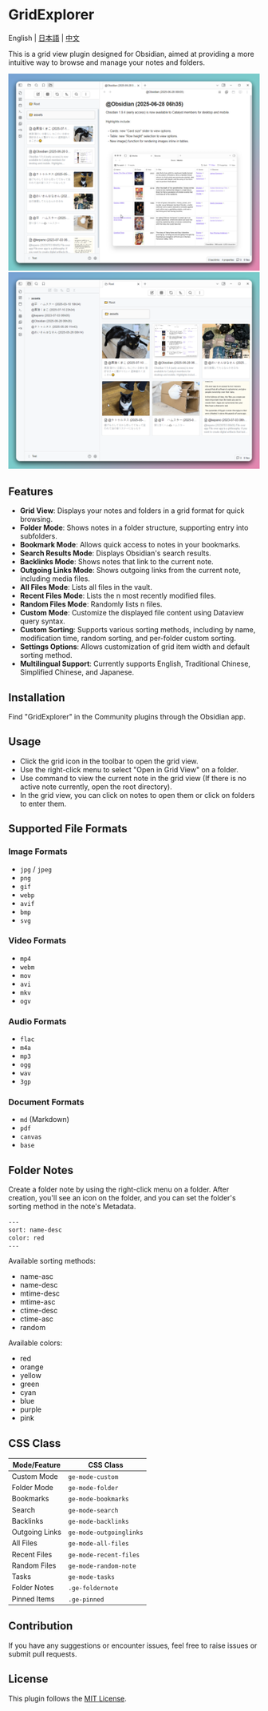 # GridExplorer

English | [日本語](README_ja.md) | [中文](README_zhTW.md)

This is a grid view plugin designed for Obsidian, aimed at providing a more intuitive way to browse and manage your notes and folders.

![screenshot1](assets/screenshot1.png)
![screenshot2](assets/screenshot2.png)

## Features

- **Grid View**: Displays your notes and folders in a grid format for quick browsing.
- **Folder Mode**: Shows notes in a folder structure, supporting entry into subfolders.
- **Bookmark Mode**: Allows quick access to notes in your bookmarks.
- **Search Results Mode**: Displays Obsidian's search results.
- **Backlinks Mode**: Shows notes that link to the current note.
- **Outgoing Links Mode**: Shows outgoing links from the current note, including media files.
- **All Files Mode**: Lists all files in the vault.
- **Recent Files Mode**: Lists the n most recently modified files.
- **Random Files Mode**: Randomly lists n files.
- **Custom Mode**: Customize the displayed file content using Dataview query syntax.
- **Custom Sorting**: Supports various sorting methods, including by name, modification time, random sorting, and per-folder custom sorting.
- **Settings Options**: Allows customization of grid item width and default sorting method.
- **Multilingual Support**: Currently supports English, Traditional Chinese, Simplified Chinese, and Japanese.

## Installation

Find "GridExplorer" in the Community plugins through the Obsidian app.

## Usage

- Click the grid icon in the toolbar to open the grid view.
- Use the right-click menu to select "Open in Grid View" on a folder.
- Use command to view the current note in the grid view (If there is no active note currently, open the root directory).
- In the grid view, you can click on notes to open them or click on folders to enter them.

## Supported File Formats

### Image Formats
- `jpg` / `jpeg`
- `png`
- `gif`
- `webp`
- `avif`
- `bmp`
- `svg`

### Video Formats
- `mp4`
- `webm`
- `mov`
- `avi`
- `mkv`
- `ogv`

### Audio Formats
- `flac`
- `m4a`
- `mp3`
- `ogg`
- `wav`
- `3gp`

### Document Formats
- `md` (Markdown)
- `pdf`
- `canvas`
- `base`

## Folder Notes

Create a folder note by using the right-click menu on a folder. After creation, you'll see an icon on the folder, and you can set the folder's sorting method in the note's Metadata.

```
---
sort: name-desc
color: red
---
```

Available sorting methods:

- name-asc
- name-desc
- mtime-desc
- mtime-asc
- ctime-desc
- ctime-asc
- random

Available colors:

- red
- orange
- yellow
- green
- cyan
- blue
- purple
- pink

## CSS Class

| Mode/Feature | CSS Class |
|-------------|-----------|
| Custom Mode | `ge-mode-custom` |
| Folder Mode | `ge-mode-folder` |
| Bookmarks | `ge-mode-bookmarks` |
| Search | `ge-mode-search` |
| Backlinks | `ge-mode-backlinks` |
| Outgoing Links | `ge-mode-outgoinglinks` |
| All Files | `ge-mode-all-files` |
| Recent Files | `ge-mode-recent-files` |
| Random Files | `ge-mode-random-note` |
| Tasks | `ge-mode-tasks` |
| Folder Notes | `.ge-foldernote` |
| Pinned Items | `.ge-pinned` |

## Contribution

If you have any suggestions or encounter issues, feel free to raise issues or submit pull requests.

## License

This plugin follows the [MIT License](LICENSE).